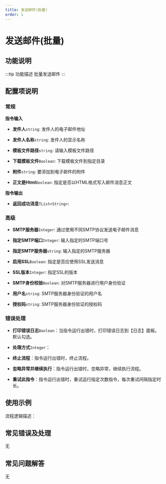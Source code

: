 ```yaml
---
title: 发送邮件(批量)
order: 1
---
```


# 发送邮件(批量)

## 功能说明

:::tip 功能描述
批量发送邮件
:::

## 配置项说明

### 常规

**指令输入**

- **发件人**`string`: 发件人的电子邮件地址

- **发件人名称**`string`: 发件人的显示名称

- **模板文件路径**`string`: 请输入模板文件路径

- **下载模板文件**`Boolean`: 下载模板文件到指定目录

- **附件**`string`: 要添加到电子邮件的附件

- **正文是Html**`Boolean`: 指定是否以HTML格式写入邮件消息正文


**指令输出**

- **返回成功消息**`TList<String>`: 

### 高级

- **SMTP服务器**`Integer`: 通过使用不同SMTP协议发送电子邮件消息

- **指定SMTP端口**`Integer`: 输入指定的SMTP端口号

- **指定SMTP服务器**`string`: 输入指定的SMTP服务器

- **启用SSL**`Boolean`: 指定是否应使用SSL发送消息

- **SSL版本**`Integer`: 指定SSL的版本

- **SMTP身份校验**`Boolean`: 对SMTP服务器进行用户身份验证

- **用户名**`string`: SMTP服务器身份验证的用户名

- **授权码**`string`: SMTP服务器身份验证的授权码

### 错误处理

- **打印错误日志**`Boolean`：当指令运行出错时，打印错误日志到【日志】面板。默认勾选。

- **处理方式**`Integer`：

 - **终止流程**：指令运行出错时，终止流程。

 - **忽略异常并继续执行**：指令运行出错时，忽略异常，继续执行流程。

 - **重试此指令**：指令运行出错时，重试运行指定次数指令，每次重试间隔指定时长。

## 使用示例

流程逻辑描述：

## 常见错误及处理

无

## 常见问题解答

无

